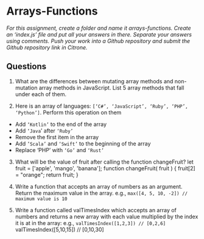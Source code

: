 # Arrays-Functions
*For this assignment, create a folder and name it arrays-functions. Create an ‘index.js’ file and put all your answers in there. Separate your answers using comments. Push your work into a Github repository and submit the Github repository link in Citrone.*

## Questions
1. What are the differences between mutating array methods and non-mutation array methods in JavaScript. List 5 array methods that fall under each of them.

2. Here is an array of languages: `[‘C#’, ‘JavaScript’, ‘Ruby’, ‘PHP’, ‘Python’]`. Perform this operation on them 
- Add `‘Kotlin’` to the end of the array
- Add `‘Java`’ after `‘Ruby’`
- Remove the first item in the array
- Add `’Scala’` and `‘Swift’` to the beginning of the array
- Replace ‘PHP’ with `‘Go’` and `‘Rust’`

3. What will be the value of fruit after calling the function changeFruit?
let fruit = ['apple', 'mango', 'banana'];
		function changeFruit( fruit ) {
    			fruit[2] = "orange";
    			return fruit;
		}

4. Write a function that accepts an array of numbers as an argument. Return the maximum value in the array.
e.g., `max([4, 5, 10, -2]) // maximum value is 10`

5. Write a function called valTimesIndex which accepts an array of numbers and returns a new array with each value multiplied by the index it is at in the array:
e.g.,
 `valTimesIndex([1,2,3]) // [0,2,6]`
		valTimesIndex([5,10,15]) // [0,10,30]


